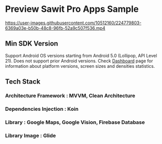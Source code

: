 
# Preview Sawit Pro Apps Sample


https://user-images.githubusercontent.com/10512160/224779803-6369a03e-b50b-48c8-96fb-52a9c507f536.mp4



## Min SDK Version

Support Android OS versions starting from Android 5.0 (Lollipop, API Level 21). Does not support prior Android versions.
Check [Dashboard](http://developer.android.com/intl/ru/about/dashboards/index.html) page for information about platform versions,
screen sizes and densities statistics.

## Tech Stack
### Architecture Framework : MVVM, Clean Architecture
### Dependencies Injection  : Koin
### Library : Google Maps, Google Vision, Firebase Database
### Library Image : Glide


